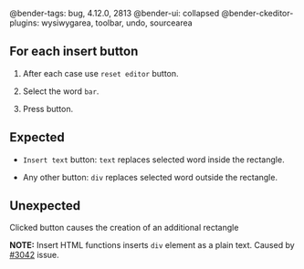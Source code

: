 @bender-tags: bug, 4.12.0, 2813
@bender-ui: collapsed
@bender-ckeditor-plugins: wysiwygarea, toolbar, undo, sourcearea

## For each insert button

1. After each case use `reset editor` button.

1. Select the word `bar`.

1. Press button.

## Expected

- `Insert text` button: `text` replaces selected word inside the rectangle.

- Any other button: `div` replaces selected word outside the rectangle.

## Unexpected

Clicked button causes the creation of an additional rectangle

**NOTE:** Insert HTML functions inserts `div` element as a plain text. Caused by [#3042](https://github.com/ckeditor/ckeditor-dev/issues/3042) issue.
